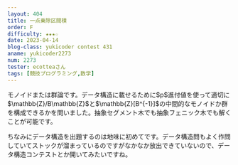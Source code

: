 ```yaml
---
layout: 404
title: 一点乗除区間積
order: F
difficulty: ★★★☆
date: 2023-04-14
blog-class: yukicoder contest 431
aname: yukicoder2273
num: 2273
tester: ecotteaさん
tags: [競技プログラミング,数学]
---
```


<p>
モノイドまたは群論です。データ構造に載せるために$p$進付値を使って適切に$\mathbb{Z}/B\mathbb{Z}$と$\mathbb{Z}[B^{-1}]$の中間的なモノイドか群を構成できるかを問いました。抽象セグメント木でも抽象フェニック木でも解くことが可能です。
</p>
<p>
ちなみにデータ構造を出題するのは地味に初めてです。データ構造問もよく作問していてストックが溜まっているのですがなかなか放出できていないので、データ構造コンテストとか開いてみたいですね。
</p>

